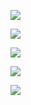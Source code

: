 ![](https://gitee.com/hxc8/images8/raw/master/img/202407191128894.jpg)

![](https://gitee.com/hxc8/images8/raw/master/img/202407191128604.jpg)

![](https://gitee.com/hxc8/images8/raw/master/img/202407191128434.jpg)

![](https://gitee.com/hxc8/images8/raw/master/img/202407191128574.jpg)

![](https://gitee.com/hxc8/images8/raw/master/img/202407191128142.jpg)